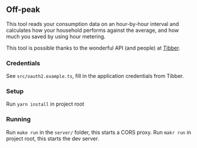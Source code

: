 ## Off-peak

This tool reads your consumption data on an hour-by-hour interval and calculates how your household performs against the average, and how much you saved by using hour metering.

This tool is possible thanks to the wonderful API (and people) at [Tibber](https://sverige.tibber.com/). 

### Credentials

See `src/oauth2.example.ts`, fill in the application credentials from Tibber.

### Setup

Run `yarn install` in project root

### Running
Run `make run` in the `server/` folder, this starts a CORS proxy.
Run `makr run` in project root, this starts the dev server.
